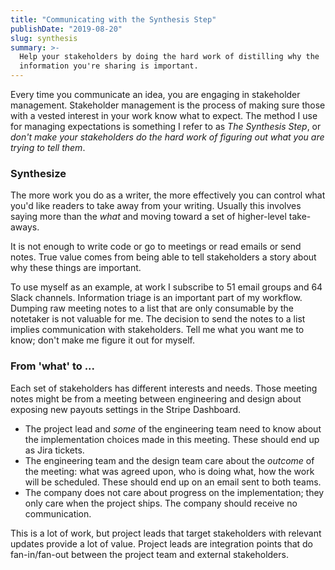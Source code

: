 ```yaml
---
title: "Communicating with the Synthesis Step"
publishDate: "2019-08-20"
slug: synthesis
summary: >-
  Help your stakeholders by doing the hard work of distilling why the
  information you're sharing is important.
---
```


Every time you communicate an idea, you are engaging in stakeholder management.
Stakeholder management is the process of making sure those with a vested
interest in your work know what to expect. The method I use for managing
expectations is something I refer to as _The Synthesis Step_, or _don't make
your stakeholders do the hard work of figuring out what you are trying to tell
them_.

### Synthesize

The more work you do as a writer, the more effectively you can control what
you'd like readers to take away from your writing. Usually this involves saying
more than the _what_ and moving toward a set of higher-level take-aways.

It is not enough to write code or go to meetings or read emails or send notes.
True value comes from being able to tell stakeholders a story about why these
things are important.

To use myself as an example, at work I subscribe to 51 email groups and 64 Slack
channels. Information triage is an important part of my workflow. Dumping raw
meeting notes to a list that are only consumable by the notetaker is not
valuable for me. The decision to send the notes to a list implies communication
with stakeholders. Tell me what you want me to know; don't make me figure it out
for myself.

### From 'what' to ...

Each set of stakeholders has different interests and needs. Those meeting notes
might be from a meeting between engineering and design about exposing new
payouts settings in the Stripe Dashboard.

- The project lead and _some_ of the engineering team need to know about the
  implementation choices made in this meeting. These should end up as Jira
  tickets.
- The engineering team and the design team care about the _outcome_ of the
  meeting: what was agreed upon, who is doing what, how the work will be
  scheduled. These should end up on an email sent to both teams.
- The company does not care about progress on the implementation; they only care
  when the project ships. The company should receive no communication.

This is a lot of work, but project leads that target stakeholders with relevant
updates provide a lot of value. Project leads are integration points that do
fan-in/fan-out between the project team and external stakeholders.

